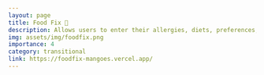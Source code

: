 ```yaml
---
layout: page
title: Food Fix 🍱
description: Allows users to enter their allergies, diets, preferences, and dislikes to generate a recipe that's perfect for them
img: assets/img/foodfix.png
importance: 4
category: transitional
link: https://foodfix-mangoes.vercel.app/
---
```

